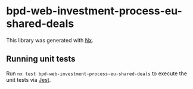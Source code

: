 # bpd-web-investment-process-eu-shared-deals

This library was generated with [Nx](https://nx.dev).

## Running unit tests

Run `nx test bpd-web-investment-process-eu-shared-deals` to execute the unit tests via [Jest](https://jestjs.io).
